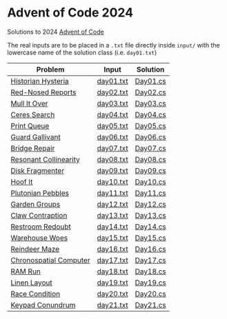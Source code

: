 # Advent of Code 2024

Solutions to 2024 [Advent of Code](https://adventofcode.com)

The real inputs are to be placed in a `.txt` file directly inside `input/` with the lowercase name of the solution class (i.e. `day01.txt`)

| Problem                                                        | Input                                | Solution                       |
|----------------------------------------------------------------|--------------------------------------|--------------------------------|
| [Historian Hysteria](https://adventofcode.com/2024/day/1)      | [day01.txt](input/samples/day01.txt) | [Day01.cs](Solutions/Day01.cs) |
| [Red-Nosed Reports](https://adventofcode.com/2024/day/2)       | [day02.txt](input/samples/day02.txt) | [Day02.cs](Solutions/Day02.cs) |
| [Mull It Over](https://adventofcode.com/2024/day/3)            | [day03.txt](input/samples/day03.txt) | [Day03.cs](Solutions/Day03.cs) |
| [Ceres Search](https://adventofcode.com/2024/day/4)            | [day04.txt](input/samples/day04.txt) | [Day04.cs](Solutions/Day04.cs) |
| [Print Queue](https://adventofcode.com/2024/day/5)             | [day05.txt](input/samples/day05.txt) | [Day05.cs](Solutions/Day05.cs) |
| [Guard Gallivant](https://adventofcode.com/2024/day/6)         | [day06.txt](input/samples/day06.txt) | [Day06.cs](Solutions/Day06.cs) |
| [Bridge Repair](https://adventofcode.com/2024/day/7)           | [day07.txt](input/samples/day07.txt) | [Day07.cs](Solutions/Day07.cs) |
| [Resonant Collinearity](https://adventofcode.com/2024/day/8)   | [day08.txt](input/samples/day08.txt) | [Day08.cs](Solutions/Day08.cs) |
| [Disk Fragmenter](https://adventofcode.com/2024/day/9)         | [day09.txt](input/samples/day09.txt) | [Day09.cs](Solutions/Day09.cs) |
| [Hoof It](https://adventofcode.com/2024/day/10)                | [day10.txt](input/samples/day10.txt) | [Day10.cs](Solutions/Day10.cs) |
| [Plutonian Pebbles](https://adventofcode.com/2024/day/11)      | [day11.txt](input/samples/day11.txt) | [Day11.cs](Solutions/Day11.cs) |
| [Garden Groups](https://adventofcode.com/2024/day/12)          | [day12.txt](input/samples/day12.txt) | [Day12.cs](Solutions/Day12.cs) |
| [Claw Contraption](https://adventofcode.com/2024/day/13)       | [day13.txt](input/samples/day13.txt) | [Day13.cs](Solutions/Day13.cs) |
| [Restroom Redoubt](https://adventofcode.com/2024/day/14)       | [day14.txt](input/samples/day14.txt) | [Day14.cs](Solutions/Day14.cs) |
| [Warehouse Woes](https://adventofcode.com/2024/day/15)         | [day15.txt](input/samples/day15.txt) | [Day15.cs](Solutions/Day15.cs) |
| [Reindeer Maze](https://adventofcode.com/2024/day/16)          | [day16.txt](input/samples/day16.txt) | [Day16.cs](Solutions/Day16.cs) |
| [Chronospatial Computer](https://adventofcode.com/2024/day/17) | [day17.txt](input/samples/day17.txt) | [Day17.cs](Solutions/Day17.cs) |
| [RAM Run](https://adventofcode.com/2024/day/18)                | [day18.txt](input/samples/day18.txt) | [Day18.cs](Solutions/Day18.cs) |
| [Linen Layout](https://adventofcode.com/2024/day/19)           | [day19.txt](input/samples/day19.txt) | [Day19.cs](Solutions/Day19.cs) |
| [Race Condition](https://adventofcode.com/2024/day/20)         | [day20.txt](input/samples/day20.txt) | [Day20.cs](Solutions/Day20.cs) |
| [Keypad Conundrum](https://adventofcode.com/2024/day/21)       | [day21.txt](input/samples/day21.txt) | [Day21.cs](Solutions/Day21.cs) |
